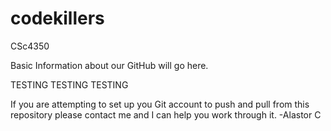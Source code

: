 codekillers
===========

CSc4350

Basic Information about our GitHub will go here.

TESTING TESTING TESTING

If you are attempting to set up you Git account to push and pull from this repository please contact me and I can help you work through it.
							-Alastor C
